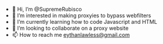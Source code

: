 - 👋 Hi, I’m @SupremeRubisco
- 👀 I’m interested in making proxyies to bypass webfilters
- 🌱 I’m currently learning how to code Javascript and HTML
- 💞️ I’m looking to collaborate on a proxy website
- 📫 How to reach me eythanlawless@gmail.com

<!---
SupremeRubisco/SupremeRubisco is a ✨ special ✨ repository because its `README.md` (this file) appears on your GitHub profile.
You can click the Preview link to take a look at your changes.
--->
